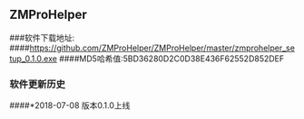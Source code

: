 ## ZMProHelper

###软件下载地址:
####https://github.com/ZMProHelper/ZMProHelper/master/zmprohelper_setup_0.1.0.exe
####MD5哈希值:5BD36280D2C0D38E436F62552D852DEF



### 软件更新历史

####*2018-07-08 版本0.1.0上线
